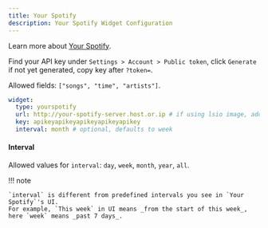 ```yaml
---
title: Your Spotify
description: Your Spotify Widget Configuration
---
```


Learn more about [Your Spotify](https://github.com/Yooooomi/your_spotify).

Find your API key under `Settings > Account > Public token`, click `Generate` if not yet generated, copy key after
`?token=`.

Allowed fields: `["songs", "time", "artists"]`.

```yaml
widget:
  type: yourspotify
  url: http://your-spotify-server.host.or.ip # if using lsio image, add /api/
  key: apikeyapikeyapikeyapikeyapikey
  interval: month # optional, defaults to week
```

#### Interval

Allowed values for `interval`: `day`, `week`, `month`, `year`, `all`.

!!! note

    `interval` is different from predefined intervals you see in `Your Spotify`'s UI.
    For example, `This week` in UI means _from the start of this week_, here `week` means _past 7 days_.
